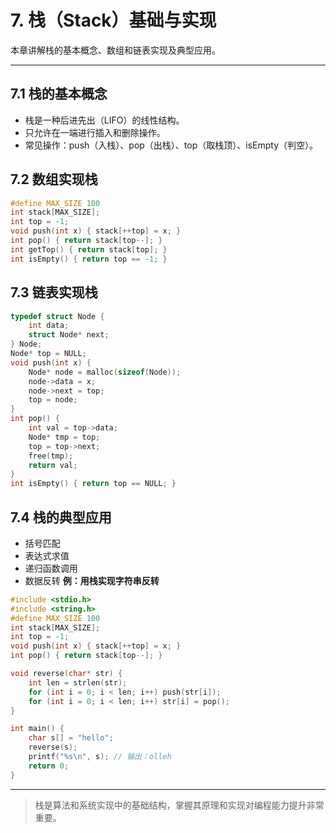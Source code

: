 # 7. 栈（Stack）基础与实现

本章讲解栈的基本概念、数组和链表实现及典型应用。

---

## 7.1 栈的基本概念

- 栈是一种后进先出（LIFO）的线性结构。
- 只允许在一端进行插入和删除操作。
- 常见操作：push（入栈）、pop（出栈）、top（取栈顶）、isEmpty（判空）。

## 7.2 数组实现栈

```c
#define MAX_SIZE 100
int stack[MAX_SIZE];
int top = -1;
void push(int x) { stack[++top] = x; }
int pop() { return stack[top--]; }
int getTop() { return stack[top]; }
int isEmpty() { return top == -1; }
```

## 7.3 链表实现栈

```c
typedef struct Node {
    int data;
    struct Node* next;
} Node;
Node* top = NULL;
void push(int x) {
    Node* node = malloc(sizeof(Node));
    node->data = x;
    node->next = top;
    top = node;
}
int pop() {
    int val = top->data;
    Node* tmp = top;
    top = top->next;
    free(tmp);
    return val;
}
int isEmpty() { return top == NULL; }
```

## 7.4 栈的典型应用

- 括号匹配
- 表达式求值
- 递归函数调用
- 数据反转
**例：用栈实现字符串反转**

```c
#include <stdio.h>
#include <string.h>
#define MAX_SIZE 100
int stack[MAX_SIZE];
int top = -1;
void push(int x) { stack[++top] = x; }
int pop() { return stack[top--]; }

void reverse(char* str) {
    int len = strlen(str);
    for (int i = 0; i < len; i++) push(str[i]);
    for (int i = 0; i < len; i++) str[i] = pop();
}

int main() {
    char s[] = "hello";
    reverse(s);
    printf("%s\n", s); // 输出：olleh
    return 0;
}
```

---

> 栈是算法和系统实现中的基础结构，掌握其原理和实现对编程能力提升非常重要。

